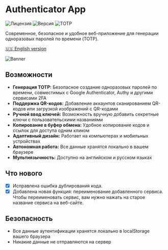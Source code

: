 # Authenticator App

![Лицензия](https://img.shields.io/badge/лицензия-MIT-blue.svg)
![Версия](https://img.shields.io/badge/версия-0.0.1-green.svg)
![TOTP](https://img.shields.io/badge/TOTP-RFC--6238-orange.svg)

Современное, безопасное и удобное веб-приложение для генерации одноразовых паролей по времени (TOTP).

[🇺🇸 English version](README.md)

<img alt="Banner" src="https://cdn.glitch.global/295cf6fe-71cc-4c33-8e62-3bf01124fc1d/db6b7d4f-dc66-43e7-9bcf-0cfe0a5146e0.image.png?v=1750518640778">

## Возможности

- **Генерация TOTP:** Безопасное создание одноразовых паролей по времени, совместимых с Google Authenticator, Authy и другими сервисами 2FA
- **Поддержка QR-кодов:** Добавление аккаунтов сканированием QR-кодов или загрузкой изображений с QR-кодами
- **Ручной ввод ключей:** Возможность вручную добавить секретные ключи с пользовательскими названиями
- **Копирование в буфер обмена:** Удобное копирование кодов и ссылок для доступа одним кликом
- **Адаптивный дизайн:** Работает на компьютерах и мобильных устройствах
- **Автономная работа:** Все данные хранятся локально в вашем браузере
- **Мультиязычность:** Доступно на английском и русском языках

## Что нового
- [x] Исправлена ошибка дублирования кода.
- [x] Добавлена новая функция: переименование добавленного сервиса. Чтобы переименовать сервис, вам нужно нажать на старое название сервиса на веб-сайте.
      
## Безопасность

- Все данные аутентификации хранятся локально в localStorage вашего браузера
- Никакие данные не отправляются на сервер
